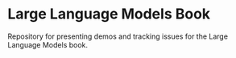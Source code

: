 # Large Language Models Book

Repository for presenting demos and tracking issues for the Large Language Models book.


